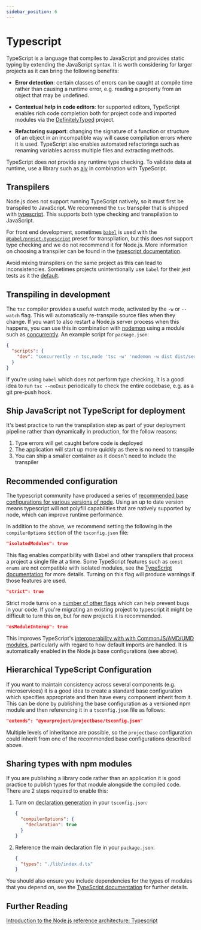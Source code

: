 ```yaml
---
sidebar_position: 6
---
```

# Typescript

TypeScript is a language that compiles to JavaScript and provides static typing by extending the JavaScript syntax. It is worth considering for larger projects as it can bring the following benefits:

- **Error detection**: certain classes of errors can be caught at compile time rather than causing a runtime error, e.g. reading a property from an object that may be undefined.

- **Contextual help in code editors**: for supported editors, TypeScript enables rich code completion both for project code and imported modules via the [DefinitelyTyped](https://definitelytyped.org/) project.

- **Refactoring support**: changing the signature of a function or structure of an object in an incompatible way will cause compilation errors where it is used. TypeScript also enables automated refactorings such as renaming variables across multiple files and extracting methods.  

TypeScript does _not_ provide any runtime type checking. To validate data at runtime, use a library such as [ajv](https://github.com/ajv-validator/ajv) in combination with TypeScript.

## Transpilers

Node.js does not support running TypeScript natively, so it must first be transpiled to JavaScript. We recommend the `tsc` transpiler that is shipped with [typescript](https://www.npmjs.com/package/typescript). This supports both type checking and transpilation to JavaScript.

For front end development, sometimes [`babel`](https://babeljs.io) is used with the [`@babel/preset-typescript`](https://babeljs.io/docs/en/babel-preset-typescript) preset for transpilation, but this does _not_ support type checking and we do not recommend it for Node.js. More information on choosing a transpiler can be found in the [typescript documentation](https://www.typescriptlang.org/docs/handbook/babel-with-typescript.html).

Avoid mixing transpilers on the same project as this can lead to inconsistencies. Sometimes projects unintentionally use `babel` for their jest tests as it the [default](https://jestjs.io/docs/getting-started#using-typescript).

## Transpiling in development

The `tsc` compiler provides a useful watch mode, activated by the `-w` or `--watch` flag. This will automatically re-transpile source files when they change. If you want to also restart a Node.js server process when this happens, you can use this in combination with [nodemon](https://nodemon.io) using a module such as [concurrently](https://www.npmjs.com/package/concurrently). An example script for `package.json`:

```json
{
  "scripts": {
    "dev": "concurrently -n tsc,node 'tsc -w' 'nodemon -w dist dist/server.js'"
  }
}

```

If you're using `babel` which does not perform type checking, it is a good idea to run `tsc --noEmit` periodically to check the entire codebase, e.g. as a git pre-push hook.

## Ship JavaScript not TypeScript for deployment

It's best practice to run the transpilation step as part of your deployment pipeline rather than dynamically in production, for the follow reasons:

1. Type errors will get caught before code is deployed
1. The application will start up more quickly as there is no need to transpile
1. You can ship a smaller container as it doesn't need to include the transpiler

## Recommended configuration

The typescript community have produced a series of [recommended base configurations for various versions of node](https://github.com/tsconfig/bases/). Using an up to date version means typescript will not polyfill capabilities that are natively supported by node, which can improve runtime performance.

In addition to the above, we recommend setting the following in the `compilerOptions` section of the `tsconfig.json` file:

```json
"isolatedModules": true
```

This flag enables compatibility with Babel and other transpilers that process a project a single file at a time. Some TypeScript features such as `const enums` are not compatible with isolated modules, see the [TypeScript documentation](https://www.typescriptlang.org/tsconfig#isolatedModules) for more details. Turning on this flag will produce warnings if those features are used.

```json
"strict": true
```

Strict mode turns on a [number of other flags](https://www.typescriptlang.org/tsconfig#strict) which can help prevent bugs in your code. If you're migrating an existing project to typescript it might be difficult to turn this on, but for new projects it is recommended.

```json
"esModuleInterop": true
```

This improves TypeScript's [interoperability with with CommonJS/AMD/UMD modules](https://www.typescriptlang.org/tsconfig#esModuleInterop), particularly with regard to how default imports are handled. It is automatically enabled in the Node.js base configurations (see above).

## Hierarchical TypeScript Configuration

If you want to maintain consistency across several components (e.g. microservices) it is a good idea to create a standard base configuration which specifies appropriate and then have every component inherit from it. This can be done by publishing the base configuration as a versioned npm module and then referencing it in a `tsconfig.json` file as follows:

```json
"extends": "@yourproject/projectbase/tsconfig.json"
```

Multiple levels of inheritance are possible, so the `projectbase` configuration could inherit from one of the recommended base configurations described above.

## Sharing types with npm modules

If you are publishing a library code rather than an application it is good practice to publish types for that module alongside the compiled code. There are 2 steps required to enable this:

 1. Turn on [declaration generation](https://www.typescriptlang.org/tsconfig#declaration) in your `tsconfig.json`:

    ```json
    {
      "compilerOptions": {
        "declaration": true
      }
    }
    ```
 2. Reference the main declaration file in your `package.json`:

    ```json
    {
      "types": "./lib/index.d.ts"
    }
    ```
You should also ensure you include dependencies for the types of modules that you depend on, see the [TypeScript documentation](https://www.typescriptlang.org/docs/handbook/declaration-files/publishing.html) for further details.

## Further Reading

[Introduction to the Node.js reference architecture: Typescript](https://developers.redhat.com/articles/2022/04/11/introduction-nodejs-reference-architecture-part-8-typescript)

